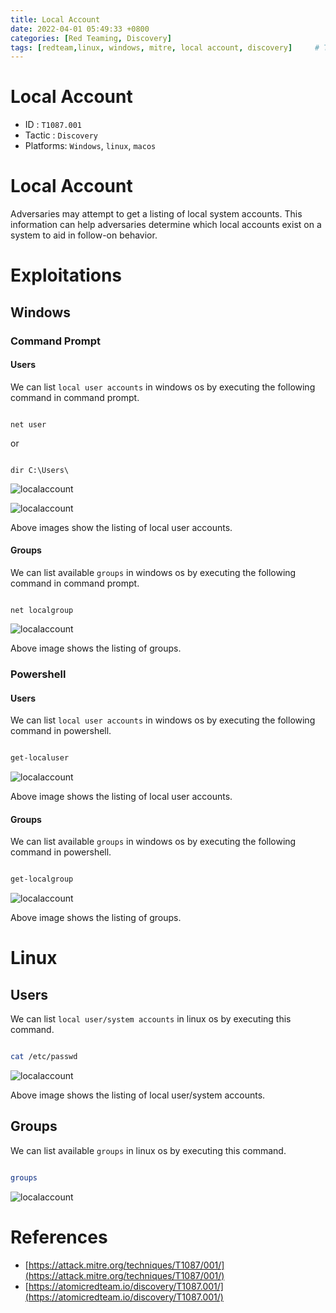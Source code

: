 ```yaml
---
title: Local Account 
date: 2022-04-01 05:49:33 +0800
categories: [Red Teaming, Discovery]
tags: [redteam,linux, windows, mitre, local account, discovery]     # TAG names should always be lowercase
---
```


# Local Account 
- ID : `T1087.001`
- Tactic : `Discovery`
- Platforms: `Windows`, `linux`, `macos`

# Local Account 

Adversaries may attempt to get a listing of local system accounts. This information can help adversaries determine which local accounts exist on a system to aid in follow-on behavior.

# Exploitations

## Windows

### Command Prompt

#### Users

We can list `local user accounts` in windows os by executing the following command in command prompt.

```batch

net user

```

or 

```batch

dir C:\Users\

```
![localaccount](https://raw.githubusercontent.com/cyberkhalid/cyberkhalid.github.io/main/assets/img/ipentest/localaccount1.png)

![localaccount](https://raw.githubusercontent.com/cyberkhalid/cyberkhalid.github.io/main/assets/img/ipentest/localaccount2.png)

Above images show the listing of local user accounts.

#### Groups

We can list available `groups` in windows os by executing the following command in command prompt.

```batch

net localgroup

```
![localaccount](https://raw.githubusercontent.com/cyberkhalid/cyberkhalid.github.io/main/assets/img/ipentest/localaccount3.png)

Above image shows the listing of groups.

### Powershell

#### Users

We can list `local user accounts` in windows os by executing the following command in powershell.

```powershell

get-localuser

```
![localaccount](https://raw.githubusercontent.com/cyberkhalid/cyberkhalid.github.io/main/assets/img/ipentest/localaccount5.png)

Above image shows the listing of local user accounts.

#### Groups

We can list available `groups` in windows os by executing the following command in powershell.

```powershell

get-localgroup

```
![localaccount](https://raw.githubusercontent.com/cyberkhalid/cyberkhalid.github.io/main/assets/img/ipentest/localaccount6.png)

Above image shows the listing of groups.

# Linux

## Users

We can list `local user/system accounts` in linux os by executing this command.

```bash

cat /etc/passwd

```

![localaccount](https://raw.githubusercontent.com/cyberkhalid/cyberkhalid.github.io/main/assets/img/ipentest/localaccount7.png)

Above image shows the listing of local user/system accounts.

## Groups

We can list available `groups` in linux os by executing this command.

```bash

groups

```

![localaccount](https://raw.githubusercontent.com/cyberkhalid/cyberkhalid.github.io/main/assets/img/ipentest/localaccount8.png)


# References

- [https://attack.mitre.org/techniques/T1087/001/](https://attack.mitre.org/techniques/T1087/001/)
- [https://atomicredteam.io/discovery/T1087.001/](https://atomicredteam.io/discovery/T1087.001/)
